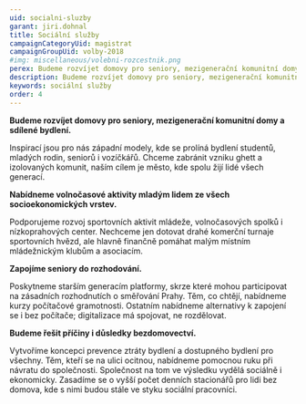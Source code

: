 ```yaml
---
uid: socialni-sluzby
garant: jiri.dohnal
title: Sociální služby
campaignCategoryUid: magistrat
campaignGroupUid: volby-2018
#img: miscellaneous/volebni-rozcestnik.png
perex: Budeme rozvíjet domovy pro seniory, mezigenerační komunitní domy a sdílené bydlení. Nabídneme volnočasové aktivity mladým lidem ze všech socioekonomických vrstev. Zapojíme seniory do rozhodování. Budeme řešit příčiny i důsledky bezdomovectví.
description: Budeme rozvíjet domovy pro seniory, mezigenerační komunitní domy a sdílené bydlení. Nabídneme volnočasové aktivity mladým lidem ze všech socioekonomických vrstev. Zapojíme seniory do rozhodování. Budeme řešit příčiny i důsledky bezdomovectví.
keywords: sociální služby
order: 4
---
```


**Budeme rozvíjet domovy pro seniory, mezigenerační komunitní domy a sdílené bydlení.**

Inspirací jsou pro nás západní modely, kde se prolíná bydlení studentů, mladých rodin, seniorů i vozíčkářů. Chceme zabránit vzniku ghett a izolovaných komunit, naším cílem je město, kde spolu žijí lidé všech generací.
 
**Nabídneme volnočasové aktivity mladým lidem ze všech socioekonomických vrstev.**

Podporujeme rozvoj sportovních aktivit mládeže, volnočasových spolků i nízkoprahových center. Nechceme jen dotovat drahé komerční turnaje sportovních hvězd, ale hlavně finančně pomáhat malým místním mládežnickým klubům a asociacím.
 
**Zapojíme seniory do rozhodování.**

Poskytneme starším generacím platformy, skrze které mohou participovat na zásadních rozhodnutích o směřování Prahy. Těm, co chtějí, nabídneme kurzy počítačové gramotnosti. Ostatním nabídneme alternativy k zapojení se i bez počítače; digitalizace má spojovat, ne rozdělovat.
 
**Budeme řešit příčiny i důsledky bezdomovectví.**

Vytvoříme koncepci prevence ztráty bydlení a dostupného bydlení pro všechny. Těm, kteří se na ulici ocitnou, nabídneme pomocnou ruku při návratu do společnosti. Společnost na tom ve výsledku vydělá sociálně i ekonomicky. Zasadíme se o vyšší počet denních stacionářů pro lidi bez domova, kde s nimi budou stále ve styku sociální pracovníci.
 

